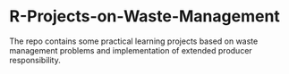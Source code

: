 # R-Projects-on-Waste-Management
The repo contains some practical learning projects based on waste management problems and implementation of extended producer responsibility.
